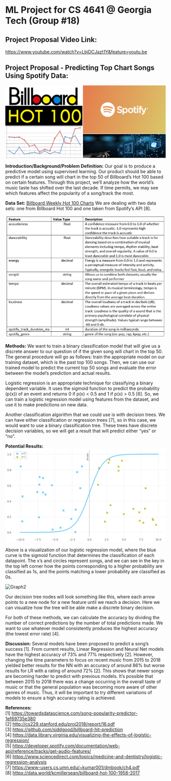 # ML Project for CS 4641 @ Georgia Tech (Group #18)

## Project Proposal Video Link:

https://www.youtube.com/watch?v=LbjDCJazt1Y&feature=youtu.be

## Project Proposal - Predicting Top Chart Songs Using Spotify Data:

![Header](/images/header.png)

__Introduction/Background/Problem Definition:__
Our goal is to produce a predictive model using supervised learning. Our product should be able to predict if a certain song will chart in the top 50 of Billboard’s Hot 100 based on certain features. Through this project, we’ll analyze how the world’s music taste has shifted over the last decade. If time permits, we may see which features affect the popularity of a song/track the most.

__Data Set:__ [Billboard Weekly Hot 100 Charts](https://data.world/kcmillersean/billboard-hot-100-1958-2017)
We are dealing with two data sets: one from Billboard Hot 100 and one taken from Spotify’s API [8]. 

![Spotify Features](/images/spotifyfeatures.png)

__Methods:__
We want to train a binary classification model that will give us a discrete answer to our question of if the given song will chart in the top 50. The general procedure will go as follows: train the appropriate model on our training dataset, which is the past top 100 songs. Then, we can use our trained model to predict the current top 50 songs and evaluate the error between the model’s prediction and actual results.

Logistic regression is an appropriate technique for classifying a binary dependent variable. It uses the sigmoid function to predict the probability (p(x)) of an event and returns 0 if p(x) < 0.5 and 1 if p(x) > 0.5 [6]. So, we can train a logistic regression model using features from the dataset, and use it to make predictions on new data.

Another classification algorithm that we could use is with decision trees. We can have either classification or regression trees [7], so in this case, we would want to use a binary classification tree. These trees have discrete decision variables, so we will get a result that will predict either “yes” or “no”.

__Potential Results:__
![Graph](/images/graphProposal.jpg)

Above is a visualization of our logistic regression model, where the blue curve is the sigmoid function that determines the classification of each datapoint. The x’s and circles represent songs, and we can see in the key in the top left corner how the points corresponding to a higher probability are classified as 1s, and the points matching a lower probability are classified as 0s.

![Graph2](https://miro.medium.com/max/1200/1*_xpHkZNnvVJC0XKYYO6D8g.png)

Our decision tree nodes will look something like this, where each arrow points to a new node for a new feature until we reach a decision. Here we can visualize how the tree will be able make a discrete binary decision.
 
For both of these methods, we can calculate the accuracy by dividing the number of correct predictions by the number of total predictions made. We want to use whatever model consistently produces the highest accuracy (the lowest error rate) [4].

__Discussion:__
Several models have been proposed to predict a song’s success [1]. From current results, Linear Regression and Neural Net models have the highest accuracy of 73% and 77% respectively [2]. However, changing the time parameters to focus on recent music from 2015 to 2018 yielded better results for the NN with an accuracy of around 86% but worse results for LR with a rating of around 72% [2]. This shows that newer songs are becoming harder to predict with previous models. It’s possible that between 2015 to 2018 there was a change occurring in the overall taste of music or that the general population was becoming more aware of other genres of music. Thus, it will be important to try different variations of models to ensure a high accuracy rating is achieved.

__References:__ <br/>
[1] https://towardsdatascience.com/song-popularity-predictor-1ef69735e380 <br/>
[2] http://cs229.stanford.edu/proj2018/report/16.pdf <br/>
[3] https://github.com/siddgood/billboard-hit-prediction <br/>
[4] https://data.library.virginia.edu/visualizing-the-effects-of-logistic-regression/ <br/>
[5] https://developer.spotify.com/documentation/web-api/reference/tracks/get-audio-features/ <br/>
[6] https://www.sciencedirect.com/topics/medicine-and-dentistry/logistic-regression-analysis <br/>
[7] https://www-users.cs.umn.edu/~kumar001/dmbook/ch4.pdf <br/>
[8] https://data.world/kcmillersean/billboard-hot-100-1958-2017   
